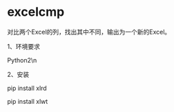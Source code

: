 # excelcmp
对比两个Excel的列，找出其中不同，输出为一个新的Excel。

1、环境要求

Python2\n

2、安装

pip install xlrd

pip install xlwt
